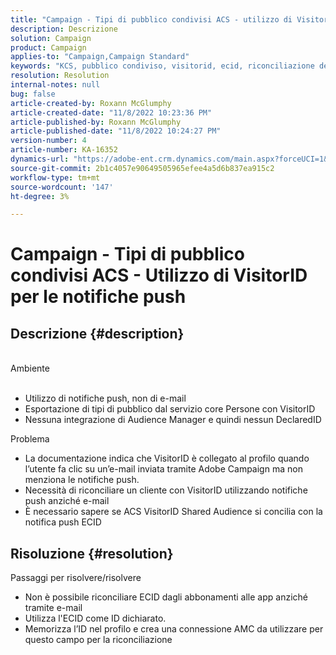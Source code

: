 ```yaml
---
title: "Campaign - Tipi di pubblico condivisi ACS - utilizzo di VisitorID per le notifiche push"
description: Descrizione
solution: Campaign
product: Campaign
applies-to: "Campaign,Campaign Standard"
keywords: "KCS, pubblico condiviso, visitorid, ecid, riconciliazione dei profili, notifiche push"
resolution: Resolution
internal-notes: null
bug: false
article-created-by: Roxann McGlumphy
article-created-date: "11/8/2022 10:23:36 PM"
article-published-by: Roxann McGlumphy
article-published-date: "11/8/2022 10:24:27 PM"
version-number: 4
article-number: KA-16352
dynamics-url: "https://adobe-ent.crm.dynamics.com/main.aspx?forceUCI=1&pagetype=entityrecord&etn=knowledgearticle&id=647e0ff9-b35f-ed11-9561-6045bd006704"
source-git-commit: 2b1c4057e90649505965efee4a5d6b837ea915c2
workflow-type: tm+mt
source-wordcount: '147'
ht-degree: 3%

---
```


# Campaign - Tipi di pubblico condivisi ACS - Utilizzo di VisitorID per le notifiche push

## Descrizione {#description}

<br>Ambiente<br><br>
- Utilizzo di notifiche push, non di e-mail
- Esportazione di tipi di pubblico dal servizio core Persone con VisitorID
- Nessuna integrazione di Audience Manager e quindi nessun DeclaredID

Problema
- La documentazione indica che VisitorID è collegato al profilo quando l’utente fa clic su un’e-mail inviata tramite Adobe Campaign ma non menziona le notifiche push.
- Necessità di riconciliare un cliente con VisitorID utilizzando notifiche push anziché e-mail
- È necessario sapere se ACS VisitorID Shared Audience si concilia con la notifica push ECID







## Risoluzione {#resolution}


Passaggi per risolvere/risolvere

- Non è possibile riconciliare ECID dagli abbonamenti alle app anziché tramite e-mail
- Utilizza l&#39;ECID come ID dichiarato.
- Memorizza l’ID nel profilo e crea una connessione AMC da utilizzare per questo campo per la riconciliazione




